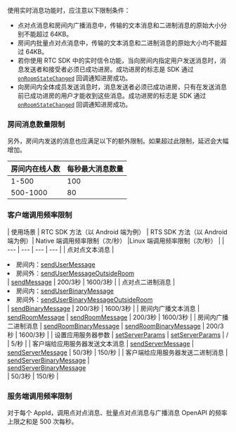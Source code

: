 使用实时消息功能时，应注意以下限制条件：

*   点对点消息和房间内广播消息中，传输的文本消息和二进制消息的原始大小分别不能超过 64KB。
* 	 房间内批量点对点消息中，传输的文本消息和二进制消息的原始大小均不能超过 64KB。
*   若你使用 RTC SDK 中的实时信令功能，当向房间内指定用户发送消息时，消息发送者和接受者必须已成功进房。成功进房的标志是 SDK 通过 [`onRoomStateChanged`](70081.md#IRTCRoomEventHandler-onroomstatechanged) 回调通知进房成功。
*   向房间内全体成员发送消息时，消息发送者必须已成功进房，只有在发送消息前已成功进房的用户才能收到这些消息。成功进房的标志是 SDK 通过 [`onRoomStateChanged`](136645.md#IRTSRoomEventHandler-onroomstatechanged)  回调通知进房成功。

### 房间消息数量限制

另外，房间内发送的消息也应满足以下的额外限制。如果超过此限制，延迟会大幅增加。

|   房间内在线人数   |   每秒最大消息数量   |
| --- | --- |
| 1-500 | 100 |
| 500-1000 | 80 |


### 客户端调用频率限制

|   使用场景   |   RTC SDK 方法（以 Android 端为例）   | RTS SDK 方法（以 Android 端为例）|   Native 端调用频率限制（次/秒）   |Linux 端调用频率限制（次/秒）   |
| --- | --- | --- | --- |
|   点对点文本消息  |  <div style="width: 250pt"><li>房间内：[sendUserMessage](70080#sendusermessage)</li><li>房间外：[sendUserMessageOutsideRoom](70080#sendusermessageoutsideroom)</li></div> | [sendMessage](136644.md#sendmessage) | 200/3秒 | 1600/3秒 |
|   点对点二进制消息  | <li>房间内：[sendUserBinaryMessage](70080#senduserbinarymessage)</li><li>房间外：[sendUserBinaryMessageOutsideRoom](70080#senduserbinarymessageoutsideroom)</li> | [sendBinaryMessage](136644.md#sendbinarymessage)  | 200/3秒 | 1600/3秒 |
|   房间内广播文本消息   | [sendRoomMessage](70080#sendroommessage) | [sendRoomMessage](136644.md#sendroommessage) | 200/3秒 | 1600/3秒 |
|   房间内广播二进制消息   | [sendRoomBinaryMessage](70080#sendroombinarymessage) | [sendRoomBinaryMessage](136644.md#sendroombinarymessage) | 200/3秒 | 1600/3秒 |
|   设置应用服务器参数    | [setServerParams](70080#setserverparams) | [setServerParams](136644.md#setserverparams) | / | 5/秒 |
|   客户端给应用服务器发送文本消息    | [sendServerMessage](70080#sendservermessage) | [sendServerMessage](136644.md#sendservermessage) | 50/3秒 | 150/秒 |
|   客户端给应用服务器发送二进制消息   | [sendServerBinaryMessage](70080#sendserverbinarymessage) |  <div style="width: 150pt">[sendServerBinaryMessage](136644.md#sendserverbinarymessage)</div> | 50/3秒 | 150/秒 |


### 服务端调用频率限制

对于每个 AppId，调用点对点消息、批量点对点消息与广播消息 OpenAPI 的频率上限之和是 500 次每秒。
